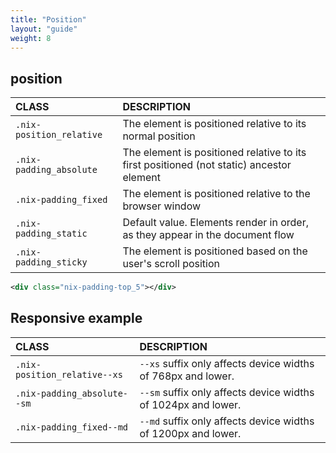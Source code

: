 ```yaml
---
title: "Position"
layout: "guide"
weight: 8
---
```


<article id="1">

## position

| CLASS        | DESCRIPTION                          |
| :------------| :----------------------------------- |
| `.nix-position_relative`  | The element is positioned relative to its normal position |
| `.nix-padding_absolute`  | The element is positioned relative to its first positioned (not static) ancestor element |
| `.nix-padding_fixed` | The element is positioned relative to the browser window |
| `.nix-padding_static`   | Default value. Elements render in order, as they appear in the document flow |
| `.nix-padding_sticky`| The element is positioned based on the user's scroll position |

```xml
<div class="nix-padding-top_5"></div>
```

</article>
<article id="2">

## Responsive example

| CLASS        | DESCRIPTION                                              |
| :------------| :------------------------------------------------------- |
| `.nix-position_relative--xs`  | `--xs` suffix only affects device widths of 768px and lower. |
| `.nix-padding_absolute--sm`  | `--sm` suffix only affects device widths of 1024px and lower. |
| `.nix-padding_fixed--md`  | `--md` suffix only affects device widths of 1200px and lower. |

</article>
